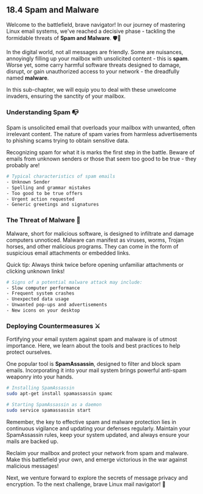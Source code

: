 ## 18.4 Spam and Malware

Welcome to the battlefield, brave navigator! In our journey of mastering Linux email systems, we've reached a decisive phase - tackling the formidable threats of **Spam and Malware**. 🛡️👾

In the digital world, not all messages are friendly. Some are nuisances, annoyingly filling up your mailbox with unsolicited content - this is **spam**. Worse yet, some carry harmful software threats designed to damage, disrupt, or gain unauthorized access to your network - the dreadfully named **malware**.

In this sub-chapter, we will equip you to deal with these unwelcome invaders, ensuring the sanctity of your mailbox.

### Understanding Spam 📭

Spam is unsolicited email that overloads your mailbox with unwanted, often irrelevant content. The nature of spam varies from harmless advertisements to phishing scams trying to obtain sensitive data.

Recognizing spam for what it is marks the first step in the battle. Beware of emails from unknown senders or those that seem too good to be true - they probably are!

```bash
# Typical characteristics of spam emails
- Unknown Sender
- Spelling and grammar mistakes
- Too good to be true offers
- Urgent action requested
- Generic greetings and signatures
```
### The Threat of Malware 🦠

Malware, short for malicious software, is designed to infiltrate and damage computers unnoticed. Malware can manifest as viruses, worms, Trojan horses, and other malicious programs. They can come in the form of suspicious email attachments or embedded links.

Quick tip: Always think twice before opening unfamiliar attachments or clicking unknown links!

```bash
# Signs of a potential malware attack may include:
- Slow computer performance
- Frequent system crashes
- Unexpected data usage
- Unwanted pop-ups and advertisements
- New icons on your desktop
```
### Deploying Countermeasures ⚔️

Fortifying your email system against spam and malware is of utmost importance. Here, we learn about the tools and best practices to help protect ourselves.

One popular tool is **SpamAssassin**, designed to filter and block spam emails. Incorporating it into your mail system brings powerful anti-spam weaponry into your hands.

```bash
# Installing SpamAssassin
sudo apt-get install spamassassin spamc

# Starting SpamAssassin as a daemon
sudo service spamassassin start
```
Remember, the key to effective spam and malware protection lies in continuous vigilance and updating your defenses regularly. Maintain your SpamAssassin rules, keep your system updated, and always ensure your mails are backed up.

Reclaim your mailbox and protect your network from spam and malware. Make this battlefield your own, and emerge victorious in the war against malicious messages!

Next, we venture forward to explore the secrets of message privacy and encryption. To the next challenge, brave Linux mail navigator! 🚀
